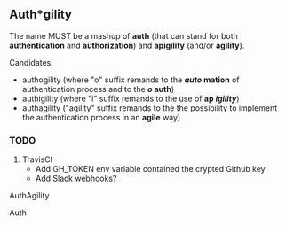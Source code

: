 Auth*gility
-----------

The name MUST be a mashup of **auth** (that can stand for both **authentication** and **authorization**) and **apigility** (and/or **agility**).

Candidates:

- authogility (where "o" suffix remands to the **_auto_ mation** of authentication process and to the **_o_ auth**)
- authigility (where "i" suffix remands to the use of **ap _igility_**)
- authagility ("agility" suffix remands to the the possibility to implement the authentication process in an **agile** way)

### TODO

1. TravisCI
    * Add GH_TOKEN env variable contained the crypted Github key
    * Add Slack webhooks?

AuthAgility

Auth